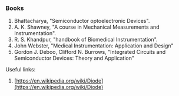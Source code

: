 ### Books
1. Bhattacharya, "Semiconductor optoelectronic Devices".
2. A. K. Shawney, "A course in Mechanical Measurements and Instrumentation".
3. R. S. Khandpur, "handbook of Biomedical Instrumentation".
4. John Webster, "Medical Instrumentation: Application and Design"
5. Gordon J. Deboo, Clifford N. Burrows, "Integrated Circuits and Semiconductor Devices: Theory and Application"

Useful links:
1. [https://en.wikipedia.org/wiki/Diode](https://en.wikipedia.org/wiki/Diode)